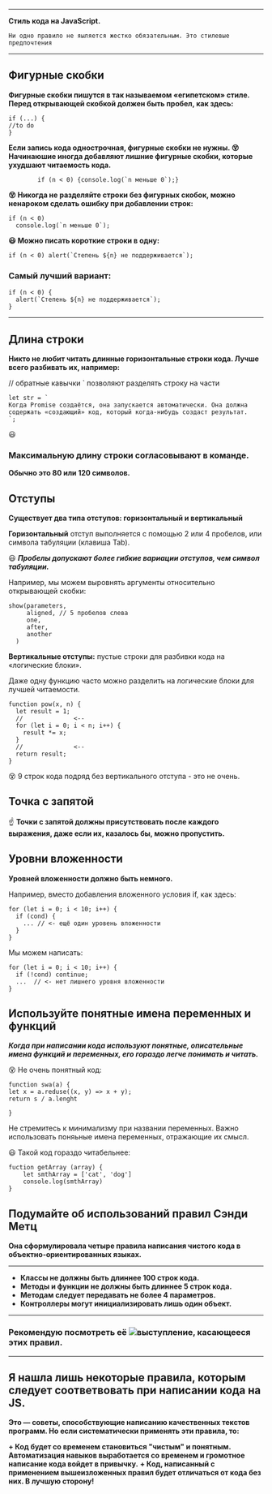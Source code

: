 
- - - 
__Стиль кода на JavaScript.__

```
Ни одно правило не яыляется жестко обязательным. Это стилевые предпочтения
```
- - -
## Фигурные скобки

**Фигурные скобки пишутся в так называемом «египетском» стиле. Перед открывающей скобкой должен быть пробел, как здесь:**

```
if (...) {
//to do
}
```

**Если запись кода однострочная, фигурные скобки не нужны.
:dizzy_face: Начинаюшие иногда добавляют лишние фигурные скобки, которые ухудшают читаемость кода.**

```
        if (n < 0) {console.log(`n меньше 0`);}
```
                                   
**:dizzy_face: Никогда не разделяйте строки без фигурных скобок, можно ненароком сделать ошибку при добавлении строк:**
```
if (n < 0)
  console.log(`n меньше 0`);
```
**:smiley: Можно писать короткие строки в одну:**

```
if (n < 0) alert(`Степень ${n} не поддерживается`);
```
### Самый лучший вариант:

```
if (n < 0) {
  alert(`Степень ${n} не поддерживается`);
}
```
- - - 

## Длина строки

**Никто не любит читать длинные горизонтальные строки кода. Лучше всего разбивать их, например:**


// обратные кавычки ` позволяют разделять строку на части
```
let str = `
Когда Promise создаётся, она запускается автоматически. Она должна содержать «создающий» код, который когда-нибудь создаст результат. 
`;
```

:smiley:
### Максимальную длину строки согласовывают в команде. 
**Обычно это 80 или 120 символов.**

## Отступы

**Существует два типа отступов: горизонтальный и вертикальный**

**Горизонтальный** отступ выполняется с помощью 2 или 4 пробелов, или символа табуляции (клавиша Tab).

:smiley: ***Пробелы допускают более гибкие вариации отступов, чем символ табуляции.***

Например, мы можем выровнять аргументы относительно открывающей скобки:

```
show(parameters,
     aligned, // 5 пробелов слева
     one,
     after,
     another
  ) 
```
**Вертикальные отступы:** пустые строки для разбивки кода на «логические блоки».

Даже одну функцию часто можно разделить на логические блоки для лучшей читаемости. 

```
function pow(x, n) {
  let result = 1;
  //              <--
  for (let i = 0; i < n; i++) {
    result *= x;
  }
  //              <--
  return result;
}
```
:dizzy_face: 9 строк кода подряд без вертикального отступа -  это не очень.

## Точка с запятой

:point_up: **Точки с запятой должны присутствовать после каждого выражения, даже если их, казалось бы, можно пропустить.**

## Уровни вложенности

**Уровней вложенности должно быть немного.**

Например, вместо добавления вложенного условия if, как здесь:

```
for (let i = 0; i < 10; i++) {
  if (cond) {
    ... // <- ещё один уровень вложенности
  }
}
```
Мы можем написать:
```
for (let i = 0; i < 10; i++) {
  if (!cond) continue;
  ...  // <- нет лишнего уровня вложенности
}
```

## Используйте понятные имена переменных и функций

***Когда при написании кода используют понятные, описательные имена функций и переменных, его гораздо легче понимать и читать.***

:dizzy_face: Не очень понятный код: 

```
function swa(a) {
let x = a.reduse((x, y) => x + y);
return s / a.lenght

}
```
Не стремитесь к минимализму при названии переменных. Важно использовать поняьные имена переменных, отражающие их смысл.

:smiley: Такой код гораздо читабельнее:

```
fuction getArray (array) {
    let smthArray = ['cat', 'dog']
    console.log(smthArray)
}
```

## Подумайте об использований правил Сэнди Метц

**Она сформулировала четыре правила написания чистого кода в объектно-ориентированных языках.**
- - -
+ **Классы не должны быть длиннее 100 строк кода.**
+ **Методы и функции не должны быть длиннее 5 строк кода.**
+ **Методам следует передавать не более 4 параметров.**
+ **Контроллеры могут инициализировать лишь один объект.**
- - - 

### Рекомендую посмотреть её ![выступление](https://www.youtube.com/watch?v=npOGOmkxuio), касающееся этих правил.
- - - 

## Я нашла лишь некоторые правила, которым следует соответвовать при написании  кода на JS. 
**Это — советы, способствующие написанию качественных текстов программ. Но если систематически применять эти правила, то:**

**+ Код будет со временем становиться "чистым" и понятным. Автоматизация навыков выработается со временем и громотное написание кода войдет в привычку.**
**+ Код, написанный с применением вышеизложенных правил будет отличаться от кода без них. В лучшую сторону!**